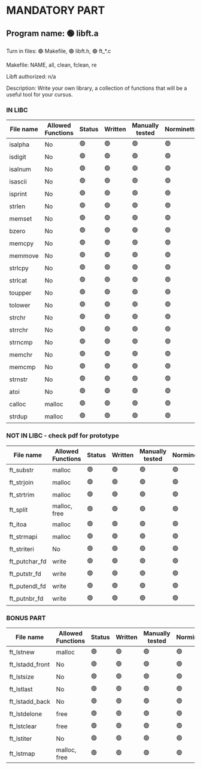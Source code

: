 # MANDATORY PART

 ## Program name: 🟢 libft.a

 Turn in files: 🟢 Makefile, 🟢 libft.h, 🟢 ft_*.c

 Makefile: NAME, all, clean, fclean, re

 Libft authorized: n/a

Description: Write your own library, a collection of functions that will be a useful tool for your cursus.

### IN LIBC

| File name | Allowed Functions | Status | Written | Manually tested | Norminetted | Final check | Francinetted |
| --------- | ------ | --- | ------- | ------ | ----------- | ----------- | ----------- |
| isalpha | No | 🟢 | 🟢 | 🟢 | 🟢 | 🟢 | 🟢 |
| isdigit | No | 🟢 | 🟢 | 🟢 | 🟢 | 🟢 | 🟢 |
| isalnum | No | 🟢 | 🟢 | 🟢 | 🟢 | 🟢 | 🟢 |
| isascii | No | 🟢 | 🟢 | 🟢 | 🟢 | 🟢 | 🟢 |
| isprint | No | 🟢 | 🟢 | 🟢 | 🟢 | 🟢 | 🟢 |
| strlen | No | 🟢 | 🟢 | 🟢 | 🟢 | 🟢 | 🟢 |
| memset | No | 🟢 | 🟢 | 🟢 | 🟢 | 🟢 | 🟢 |
| bzero | No | 🟢 | 🟢 | 🟢 | 🟢 | 🟢 | 🟢 |
| memcpy | No | 🟢 | 🟢 | 🟢 | 🟢 | 🟢 | 🟢 |
| memmove | No | 🟢 | 🟢 | 🟢 | 🟢 | 🟢 | 🟢 |
| strlcpy | No | 🟢 | 🟢 | 🟢 | 🟢 | 🟢 | 🟢 |
| strlcat | No | 🟢 | 🟢 | 🟢 | 🟢 | 🟢 | 🟢 |
| toupper | No | 🟢 | 🟢 | 🟢 | 🟢 | 🟢 | 🟢 |
| tolower | No | 🟢 | 🟢 | 🟢 | 🟢 | 🟢 | 🟢 |
| strchr | No | 🟢 | 🟢 | 🟢 | 🟢 | 🟢 | 🟢 |
| strrchr | No | 🟢 | 🟢 | 🟢 | 🟢 | 🟢 | 🟢 |
| strncmp | No | 🟢 | 🟢 | 🟢 | 🟢 | 🟢 | 🟢 |
| memchr | No | 🟢 | 🟢 | 🟢 | 🟢 | 🟢 | 🟢 |
| memcmp | No | 🟢 | 🟢 | 🟢 | 🟢 | 🟢 | 🟢 |
| strnstr | No |  🟢 | 🟢 | 🟢 | 🟢 | 🟢 | 🟢 |
| atoi | No | 🟢 | 🟢 | 🟢 | 🟢 | 🟢 | 🟢 |
| calloc | malloc | 🟢 | 🟢 | 🟢 | 🟢 | 🟢 | 🟢 |
| strdup | malloc | 🟢 | 🟢 | 🟢 | 🟢 | 🟢 | 🟢 |

### NOT IN LIBC - check pdf for prototype

| File name | Allowed Functions | Status | Written | Manually tested | Norminetted | Final check | Francinetted |
| --------- | ------ | --- | ------- | ------ | ----------- | ----------- | ----------- |
| ft_substr | malloc | 🟢 | 🟢 | 🟢 | 🟢 | 🟢 | 🟢 |
| ft_strjoin | malloc | 🟢 | 🟢 | 🟢 | 🟢 | 🟢 | 🟢 |
| ft_strtrim | malloc | 🟢 | 🟢 | 🟢 | 🟢 | 🟢 | 🟢 |
| ft_split | malloc, free | 🟢 | 🟢 | 🟢 | 🟢 | 🟢 | 🟢 |
| ft_itoa | malloc | 🟢 | 🟢 | 🟢 | 🟢 | 🟢 | 🟢 |
| ft_strmapi | malloc | 🟢 | 🟢 | 🟢 | 🟢 | 🟢 | 🟢 |
| ft_striteri | No | 🟢 | 🟢 | 🟢 | 🟢 | 🟢 | 🟢 |
| ft_putchar_fd | write | 🟢 | 🟢 | 🟢 | 🟢 | 🟢 | 🟢 |
| ft_putstr_fd | write | 🟢 | 🟢 | 🟢 | 🟢 | 🟢 | 🟢 |
| ft_putendl_fd | write | 🟢 | 🟢 | 🟢 | 🟢 | 🟢 | 🟢 |
| ft_putnbr_fd | write | 🟢 | 🟢 | 🟢 | 🟢 | 🟢 | 🟢 |

### BONUS PART

| File name | Allowed Functions | Status | Written | Manually tested | Norminetted | Final check | Francinetted |
| --------- | ------ | --- | ------- | ------ | ----------- | ----------- | ----------- |
| ft_lstnew | malloc | 🟢 | 🟢 | 🟢 | 🟢 | 🟢 | 🟢 |
| ft_lstadd_front | No | 🟢 | 🟢 | 🟢 | 🟢 | 🟢 | 🟢 |
| ft_lstsize | No | 🟢 | 🟢 | 🟢 | 🟢 | 🟢 | 🟢 |
| ft_lstlast | No | 🟢 | 🟢 | 🟢 | 🟢 | 🟢 | 🟢 |
| ft_lstadd_back | No | 🟢 | 🟢 | 🟢 | 🟢 | 🟢 | 🟢 |
| ft_lstdelone | free | 🟢 | 🟢 | 🟢 | 🟢 | 🟢 | 🟢 |
| ft_lstclear | free | 🟢 | 🟢 | 🟢 | 🟢 | 🟢 | 🟢 |
| ft_lstiter | No | 🟢 | 🟢 | 🟢 | 🟢 | 🟢 | 🟢 |
| ft_lstmap | malloc, free | 🟢 | 🟢 | 🟢 | 🟢 | 🟢 | 🟢 |
